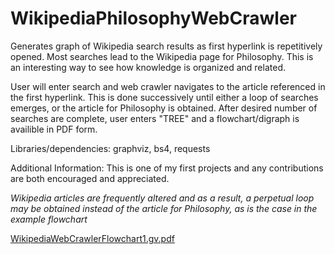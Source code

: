 # WikipediaPhilosophyWebCrawler
Generates graph of Wikipedia search results as first hyperlink is repetitively opened. Most searches lead to the Wikipedia page for Philosophy. This is an interesting way to see how knowledge is organized and related.

User will enter search and web crawler navigates to the article referenced in the first hyperlink. This is done successively until either a loop of searches emerges, or the article
for Philosophy is obtained. After desired number of searches are complete, user enters "TREE" and a flowchart/digraph is availible in PDF form.

Libraries/dependencies: graphviz, bs4, requests

Additional Information: This is one of my first projects and any contributions are both encouraged and appreciated.

*Wikipedia articles are frequently altered and as a result, a perpetual loop may be obtained instead of the article for Philosophy, as is the case in the example flowchart* 

[WikipediaWebCrawlerFlowchart1.gv.pdf](https://github.com/shawnr-ca/WikipediaPhilosophyWebCrawler/files/9669756/WikipediaWebCrawlerFlowchart1.gv.pdf)
